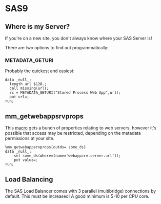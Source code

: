 # SAS9

## Where is my Server?
If you're on a new site, you don't always know where your SAS Server is!

There are two options to find out programmatically:

### METADATA_GETURI
Probably the quickest and easiest:

```
data _null_;
  length url $128.;
  call missing(url);
  rc = METADATA_GETURI("Stored Process Web App",url);
  put url=;
run;
```

## mm_getwebappsrvprops

This [macro](https://github.com/macropeople/macrocore/blob/master/meta/mm_getwebappsrvprops.sas) gets a bunch of properties relating to web servers, however it's possible that access may be restricted, depending on the metadata permissions at your site.

```
%mm_getwebappsrvprops(outds= some_ds)
data _null_;
    set some_ds(where=(name='webappsrv.server.url'));
    put value=;
run;
```

## Load Balancing

The SAS Load Balancer comes with 3 parallel (multibridge) connections by default.  This must be increased!  A good minimum is 5-10 per CPU core.

